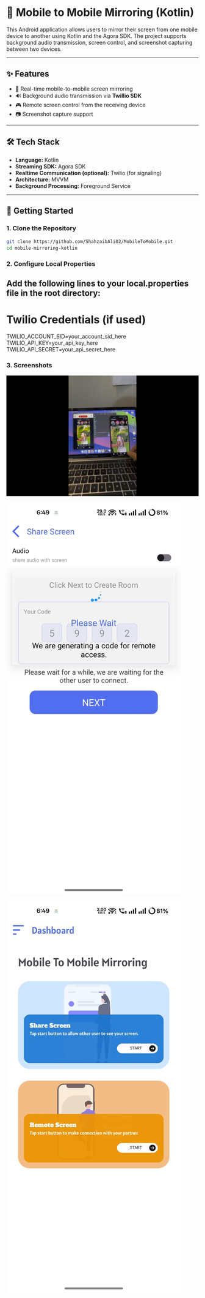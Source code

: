 # 📱 Mobile to Mobile Mirroring (Kotlin)

This Android application allows users to mirror their screen from one mobile device to another using Kotlin and the Agora SDK. The project supports background audio transmission, screen control, and screenshot capturing between two devices.

---

## ✨ Features

- 📡 Real-time mobile-to-mobile screen mirroring
- 🔊 Background audio transmission via **Twillio SDK**
- 🎮 Remote screen control from the receiving device
- 📷 Screenshot capture support

---

## 🛠️ Tech Stack

- **Language:** Kotlin
- **Streaming SDK:** Agora SDK
- **Realtime Communication (optional):** Twilio (for signaling)
- **Architecture:** MVVM
- **Background Processing:** Foreground Service

---

## 🚀 Getting Started

### 1. Clone the Repository

```bash
git clone https://github.com/ShahzaibAli02/MobileToMobile.git
cd mobile-mirroring-kotlin 
```
### 2. Configure Local Properties
## Add the following lines to your local.properties file in the root directory:

# Twilio Credentials (if used)
TWILIO_ACCOUNT_SID=your_account_sid_here
TWILIO_API_KEY=your_api_key_here
TWILIO_API_SECRET=your_api_secret_here


### 3. Screenshots

![Screenshot1](screenshots/ss1.png)

![Screenshot2](screenshots/ss2.jpeg)

![Screenshot3](screenshots/ss3.jpeg)
